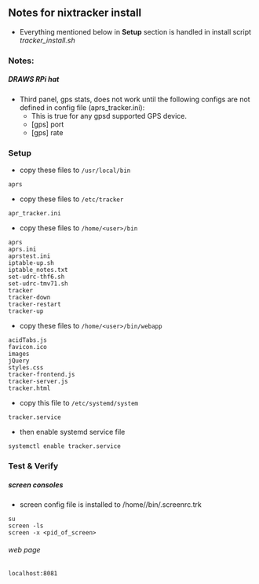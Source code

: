## Notes for nixtracker install
* Everything mentioned below in __Setup__ section is handled in install script _tracker_install.sh_

### Notes:
##### DRAWS RPi hat
* Third panel, gps stats, does not work until the following configs are not defined in config file (aprs_tracker.ini):
  * This is true for any gpsd supported GPS device.
  * [gps] port
  * [gps] rate

### Setup
* copy these files to `/usr/local/bin`
```
aprs
```

* copy these files to `/etc/tracker`
```
apr_tracker.ini
```

* copy these files to `/home/<user>/bin`
```
aprs
aprs.ini
aprstest.ini
iptable-up.sh
iptable_notes.txt
set-udrc-thf6.sh
set-udrc-tmv71.sh
tracker
tracker-down
tracker-restart
tracker-up
```
* copy these files to `/home/<user>/bin/webapp`
```
acidTabs.js
favicon.ico
images
jQuery
styles.css
tracker-frontend.js
tracker-server.js
tracker.html

```

* copy this file to `/etc/systemd/system`
```
tracker.service
```
* then enable systemd service file
```
systemctl enable tracker.service
```

### Test & Verify

##### screen consoles
* screen config file is installed to /home/<user>/bin/.screenrc.trk


```
su
screen -ls
screen -x <pid_of_screen>
```

###### web page
```
localhost:8081
```
